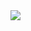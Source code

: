 <img align="center" src="https://raw.githubusercontent.com/gist/lvleo21/6818954fe1efbc1163b8cbe6d5eafc2d/raw/7c9f8ee28e9ce26f2c0154d591a8832115eca5e1/github-profile-card.svg">
